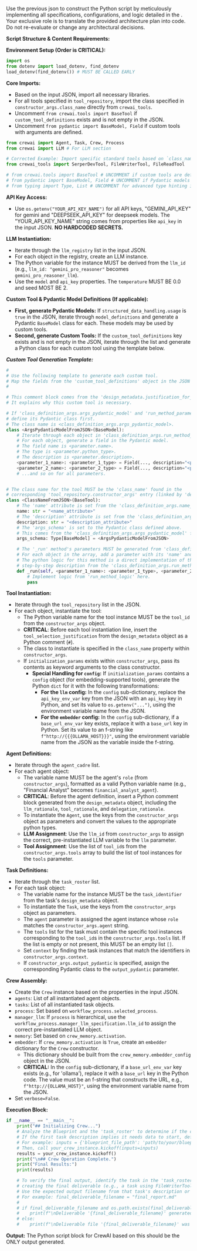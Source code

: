 
Use the previous json to construct the Python script by meticulously implementing all specifications, configurations, and logic detailed in the . Your exclusive role is to translate the provided architecture plan into code. Do not re-evaluate or change any architectural decisions.

**Script Structure & Content Requirements:**

**Environment Setup (Order is CRITICAL):**
```python
import os
from dotenv import load_dotenv, find_dotenv
load_dotenv(find_dotenv()) # MUST BE CALLED EARLY
```

**Core Imports:**
*   Based on the input JSON, import all necessary libraries.
*   For all tools specified in `tool_repository`, import the class specified in `constructor_args.class_name` directly from `crewai_tools`.
*   Uncomment `from crewai.tools import BaseTool` if `custom_tool_definitions` exists and is not empty in the JSON.
*   Uncomment `from pydantic import BaseModel, Field` if custom tools with arguments are defined.

```python
from crewai import Agent, Task, Crew, Process
from crewai import LLM # For LLM section

# Corrected Example: Import specific standard tools based on `class_name`.
from crewai_tools import SerperDevTool, FileWriterTool, FileReadTool

# from crewai.tools import BaseTool # UNCOMMENT if custom tools are defined
# from pydantic import BaseModel, Field # UNCOMMENT if Pydantic models are defined
# from typing import Type, List # UNCOMMENT for advanced type hinting if needed
```

**API Key Access:**
*   Use `os.getenv("YOUR_API_KEY_NAME")` for all API keys, "GEMINI_API_KEY" for gemini and "DEEPSEEK_API_KEY" for deepseek models. The "YOUR_API_KEY_NAME" string comes from properties like `api_key` in the input JSON. **NO HARDCODED SECRETS.**

**LLM Instantiation:**
* Iterate through the `llm_registry` list in the input JSON.
* For each object in the registry, create an LLM instance.
* The Python variable for the instance MUST be derived from the `llm_id` (e.g., `llm_id: "gemini_pro_reasoner"` becomes `gemini_pro_reasoner_llm`).
* Use the `model` and `api_key` properties. The `temperature` MUST BE 0.0 and seed MOST BE 2.

**Custom Tool & Pydantic Model Definitions (If applicable):**
*   **First, generate Pydantic Models:** If `structured_data_handling.usage` is `true` in the JSON, iterate through `model_definitions` and generate a Pydantic `BaseModel` class for each. These models may be used by custom tools.
*   **Second, generate Custom Tools:** If the `custom_tool_definitions` key exists and is not empty in the JSON, iterate through the list and generate a Python class for each custom tool using the template below.

*__Custom Tool Generation Template:__*
```python
#
# Use the following template to generate each custom tool.
# Map the fields from the 'custom_tool_definitions' object in the JSON to the corresponding parts of the class.
#

# This comment block comes from the 'design_metadata.justification_for_custom_tool' field in the JSON.
# It explains why this custom tool is necessary.

# If 'class_definition_args.args_pydantic_model' and 'run_method_parameters' are specified,
# define its Pydantic class first.
# The class name is <class_definition_args.args_pydantic_model>.
class <ArgsPydanticModelFromJSON>(BaseModel):
    # Iterate through each object in 'class_definition_args.run_method_parameters'.
    # For each object, generate a field in the Pydantic model.
    # The field name is <parameter.name>.
    # The type is <parameter.python_type>.
    # The description is <parameter.description>.
    <parameter_1_name>: <parameter_1_type> = Field(..., description="<parameter_1_description>")
    <parameter_2_name>: <parameter_2_type> = Field(..., description="<parameter_2_description>")
    # ...and so on for all parameters.


# The class name for the tool MUST be the 'class_name' found in the
# corresponding 'tool_repository.constructor_args' entry (linked by 'design_metadata.tool_id').
class <ClassNameFromJSON>(BaseTool):
    # The 'name' attribute is set from the 'class_definition_args.name_attribute' field in the JSON.
    name: str = "<name_attribute>"
    # The 'description' attribute is set from the 'class_definition_args.description_attribute' field in the JSON.
    description: str = "<description_attribute>"
    # The 'args_schema' is set to the Pydantic class defined above.
    # This comes from the 'class_definition_args.args_pydantic_model' field in the JSON.
    args_schema: Type[BaseModel] = <ArgsPydanticModelFromJSON>

    # The '_run' method's parameters MUST be generated from 'class_definition_args.run_method_parameters'.
    # For each object in the array, add a parameter with its 'name' and 'python_type'.
    # The python logic for this method is a direct implementation of the
    # step-by-step description from the 'class_definition_args.run_method_logic' field.
    def _run(self, <parameter_1_name>: <parameter_1_type>, <parameter_2_name>: <parameter_2_type>) -> str:
        # Implement logic from 'run_method_logic' here.
        pass
```

**Tool Instantiation:**
*   Iterate through the `tool_repository` list in the JSON.
*   For each object, instantiate the tool:
    *   The Python variable name for the tool instance MUST be the `tool_id` from the `constructor_args` object.
    *   **CRITICAL**: Before each tool instantiation line, insert the `tool_selection_justification` from the `design_metadata` object as a Python comment (`#`).
    *   The class to instantiate is specified in the `class_name` property within `constructor_args`.
    *   If `initialization_params` exists within `constructor_args`, pass its contents as keyword arguments to the class constructor.
        *   **Special Handling for `config`:** If `initialization_params` contains a `config` object (for embedding-supported tools), generate the Python `dict` for it with the following transformations:
            *   **For the `llm` config:** In the `config` sub-dictionary, replace the `api_key_env_var` key from the JSON with an `api_key` key in Python, and set its value to `os.getenv("...")`, using the environment variable name from the JSON.
            *   **For the `embedder` config:** In the `config` sub-dictionary, if a `base_url_env_var` key exists, replace it with a `base_url` key in Python. Set its value to an f-string like `f"http://{{{OLLAMA_HOST}}}"`, using the environment variable name from the JSON as the variable inside the f-string.

**Agent Definitions:**
*   Iterate through the `agent_cadre` list.
*   For each agent object:
    *   The variable name MUST be the agent's `role` (from `constructor_args`), formatted as a valid Python variable name (e.g., "Financial Analyst" becomes `financial_analyst_agent`).
    *   **CRITICAL**: Before the agent definition, insert a Python comment block generated from the `design_metadata` object, including the `llm_rationale`, `tool_rationale`, and `delegation_rationale`.
    *   To instantiate the `Agent`, use the keys from the `constructor_args` object as parameters and convert the values to the appropriate python types.
    *   **LLM Assignment**: Use the `llm_id` from `constructor_args` to assign the correct, pre-instantiated LLM variable to the `llm` parameter.
    *   **Tool Assignment**: Use the list of `tool_id`s from the `constructor_args.tools` array to build the list of tool instances for the `tools` parameter.

**Task Definitions:**
*   Iterate through the `task_roster` list.
*   For each task object:
    *   The variable name for the instance MUST be the `task_identifier` from the task's `design_metadata` object.
    *   To instantiate the `Task`, use the keys from the `constructor_args` object as parameters.
    *   The `agent` parameter is assigned the agent instance whose `role` matches the `constructor_args.agent` string.
    *   The `tools` list for the task must contain the specific tool instances corresponding to the `tool_id`s in the `constructor_args.tools` list. If the list is empty or not present, this MUST be an empty list `[]`.
    *   Set `context` by finding the task instances that match the identifiers in `constructor_args.context`.
    *   If `constructor_args.output_pydantic` is specified, assign the corresponding Pydantic class to the `output_pydantic` parameter.

**Crew Assembly:**
*   Create the `Crew` instance based on the properties in the input JSON.
*   `agents`: List of all instantiated agent objects.
*   `tasks`: List of all instantiated task objects.
*   `process`: Set based on `workflow_process.selected_process`.
*   `manager_llm`: If `process` is hierarchical, use the `workflow_process.manager_llm_specification.llm_id` to assign the correct pre-instantiated LLM object.
*   `memory`: Set based on `crew_memory.activation`.
*   `embedder`: If `crew_memory.activation` is `True`, create an `embedder` dictionary for the `Crew` constructor.
    *   This dictionary should be built from the `crew_memory.embedder_config` object in the JSON.
    *   **CRITICAL:** In the `config` sub-dictionary, if a `base_url_env_var` key exists (e.g., for 'ollama'), replace it with a `base_url` key in the Python code. The value must be an f-string that constructs the URL, e.g., `f"http://{OLLAMA_HOST}"`, using the environment variable name from the JSON.
*   Set `verbose=False`.

**Execution Block:**
```python
if __name__ == "__main__":
    print("## Initializing Crew...")
    # Analyze the Blueprint and the 'task_roster' to determine if the crew's kickoff requires initial inputs.
    # If the first task description implies it needs data to start, define an 'inputs' dictionary.
    # For example: inputs = {'blueprint_file_path': 'path/to/your/blueprint.md'}
    # Then, call your_crew_instance.kickoff(inputs=inputs)
    results = your_crew_instance.kickoff()
    print("\n## Crew Operation Complete.")
    print("Final Results:")
    print(results)

    # To verify the final output, identify the task in the 'task_roster' that is responsible for
    # creating the final deliverable (e.g., a task using FileWriterTool).
    # Use the expected output filename from that task's description or expected_output field.
    # For example: final_deliverable_filename = "final_report.md"
    #
    # if final_deliverable_filename and os.path.exists(final_deliverable_filename):
    #    print(f"\nDeliverable '{final_deliverable_filename}' generated successfully.")
    # else:
    #    print(f"\nDeliverable file '{final_deliverable_filename}' was expected but not found.")
```

**Output:** The Python script block for CrewAI based on this should be the ONLY output generated.
